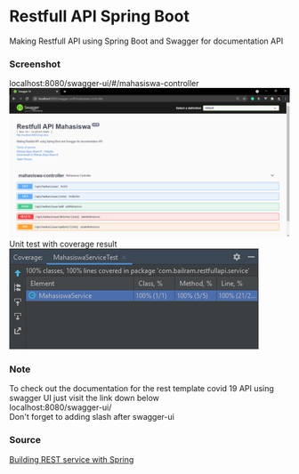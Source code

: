 # Restfull API Spring Boot
Making Restfull API using Spring Boot and Swagger for documentation API

### Screenshot
localhost:8080/swagger-ui/#/mahasiswa-controller <br>
![Sceenshot1](Screenshot/Screenshot_1.png) <br>
Unit test with coverage result <br>
![Sceenshot2](Screenshot/Screenshot_2.png) 

### Note
To check out the documentation for the rest template covid 19 API using swagger UI just visit the link down below<br>
localhost:8080/swagger-ui/<br>
Don't forget to adding slash after swagger-ui<br>

### Source
[Building REST service with Spring](https://spring.io/guides/tutorials/rest/) <br>